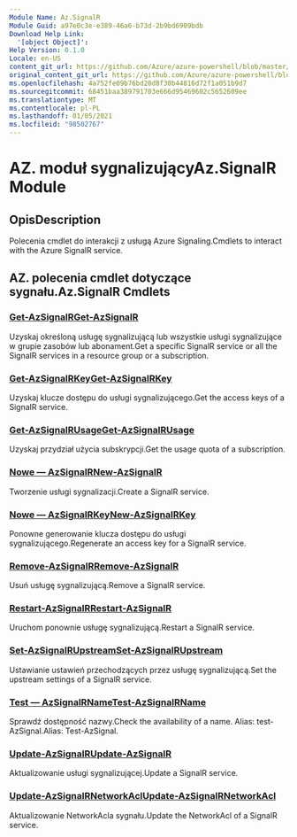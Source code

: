 ```yaml
---
Module Name: Az.SignalR
Module Guid: a97e0c3e-e389-46a6-b73d-2b9bd6909bdb
Download Help Link:
  '[object Object]': 
Help Version: 0.1.0
Locale: en-US
content_git_url: https://github.com/Azure/azure-powershell/blob/master/src/SignalR/SignalR/help/Az.SignalR.md
original_content_git_url: https://github.com/Azure/azure-powershell/blob/master/src/SignalR/SignalR/help/Az.SignalR.md
ms.openlocfilehash: 4a752fe09b76bd20d8f30b44816d72f1a051b9d7
ms.sourcegitcommit: 68451baa389791703e666d95469602c5652609ee
ms.translationtype: MT
ms.contentlocale: pl-PL
ms.lasthandoff: 01/05/2021
ms.locfileid: "98502767"
---
```

# <span data-ttu-id="16fda-101">AZ. moduł sygnalizujący</span><span class="sxs-lookup"><span data-stu-id="16fda-101">Az.SignalR Module</span></span>
## <span data-ttu-id="16fda-102">Opis</span><span class="sxs-lookup"><span data-stu-id="16fda-102">Description</span></span>
<span data-ttu-id="16fda-103">Polecenia cmdlet do interakcji z usługą Azure Signaling.</span><span class="sxs-lookup"><span data-stu-id="16fda-103">Cmdlets to interact with the Azure SignalR service.</span></span>

## <span data-ttu-id="16fda-104">AZ. polecenia cmdlet dotyczące sygnału.</span><span class="sxs-lookup"><span data-stu-id="16fda-104">Az.SignalR Cmdlets</span></span>
### [<span data-ttu-id="16fda-105">Get-AzSignalR</span><span class="sxs-lookup"><span data-stu-id="16fda-105">Get-AzSignalR</span></span>](Get-AzSignalR.md)
<span data-ttu-id="16fda-106">Uzyskaj określoną usługę sygnalizującą lub wszystkie usługi sygnalizujące w grupie zasobów lub abonament.</span><span class="sxs-lookup"><span data-stu-id="16fda-106">Get a specific SignalR service or all the SignalR services in a resource group or a subscription.</span></span>

### [<span data-ttu-id="16fda-107">Get-AzSignalRKey</span><span class="sxs-lookup"><span data-stu-id="16fda-107">Get-AzSignalRKey</span></span>](Get-AzSignalRKey.md)
<span data-ttu-id="16fda-108">Uzyskaj klucze dostępu do usługi sygnalizującego.</span><span class="sxs-lookup"><span data-stu-id="16fda-108">Get the access keys of a SignalR service.</span></span>

### [<span data-ttu-id="16fda-109">Get-AzSignalRUsage</span><span class="sxs-lookup"><span data-stu-id="16fda-109">Get-AzSignalRUsage</span></span>](Get-AzSignalRUsage.md)
<span data-ttu-id="16fda-110">Uzyskaj przydział użycia subskrypcji.</span><span class="sxs-lookup"><span data-stu-id="16fda-110">Get the usage quota of a subscription.</span></span>

### [<span data-ttu-id="16fda-111">Nowe — AzSignalR</span><span class="sxs-lookup"><span data-stu-id="16fda-111">New-AzSignalR</span></span>](New-AzSignalR.md)
<span data-ttu-id="16fda-112">Tworzenie usługi sygnalizacji.</span><span class="sxs-lookup"><span data-stu-id="16fda-112">Create a SignalR service.</span></span>

### [<span data-ttu-id="16fda-113">Nowe — AzSignalRKey</span><span class="sxs-lookup"><span data-stu-id="16fda-113">New-AzSignalRKey</span></span>](New-AzSignalRKey.md)
<span data-ttu-id="16fda-114">Ponowne generowanie klucza dostępu do usługi sygnalizującego.</span><span class="sxs-lookup"><span data-stu-id="16fda-114">Regenerate an access key for a SignalR service.</span></span>

### [<span data-ttu-id="16fda-115">Remove-AzSignalR</span><span class="sxs-lookup"><span data-stu-id="16fda-115">Remove-AzSignalR</span></span>](Remove-AzSignalR.md)
<span data-ttu-id="16fda-116">Usuń usługę sygnalizującą.</span><span class="sxs-lookup"><span data-stu-id="16fda-116">Remove a SignalR service.</span></span>

### [<span data-ttu-id="16fda-117">Restart-AzSignalR</span><span class="sxs-lookup"><span data-stu-id="16fda-117">Restart-AzSignalR</span></span>](Restart-AzSignalR.md)
<span data-ttu-id="16fda-118">Uruchom ponownie usługę sygnalizującą.</span><span class="sxs-lookup"><span data-stu-id="16fda-118">Restart a SignalR service.</span></span>

### [<span data-ttu-id="16fda-119">Set-AzSignalRUpstream</span><span class="sxs-lookup"><span data-stu-id="16fda-119">Set-AzSignalRUpstream</span></span>](Set-AzSignalRUpstream.md)
<span data-ttu-id="16fda-120">Ustawianie ustawień przechodzących przez usługę sygnalizującą.</span><span class="sxs-lookup"><span data-stu-id="16fda-120">Set the upstream settings of a SignalR service.</span></span>

### [<span data-ttu-id="16fda-121">Test — AzSignalRName</span><span class="sxs-lookup"><span data-stu-id="16fda-121">Test-AzSignalRName</span></span>](Test-AzSignalRName.md)
<span data-ttu-id="16fda-122">Sprawdź dostępność nazwy.</span><span class="sxs-lookup"><span data-stu-id="16fda-122">Check the availability of a name.</span></span> <span data-ttu-id="16fda-123">Alias: test-AzSignal.</span><span class="sxs-lookup"><span data-stu-id="16fda-123">Alias: Test-AzSignal.</span></span>

### [<span data-ttu-id="16fda-124">Update-AzSignalR</span><span class="sxs-lookup"><span data-stu-id="16fda-124">Update-AzSignalR</span></span>](Update-AzSignalR.md)
<span data-ttu-id="16fda-125">Aktualizowanie usługi sygnalizującej.</span><span class="sxs-lookup"><span data-stu-id="16fda-125">Update a SignalR service.</span></span>

### [<span data-ttu-id="16fda-126">Update-AzSignalRNetworkAcl</span><span class="sxs-lookup"><span data-stu-id="16fda-126">Update-AzSignalRNetworkAcl</span></span>](Update-AzSignalRNetworkAcl.md)
<span data-ttu-id="16fda-127">Aktualizowanie NetworkAcla sygnału.</span><span class="sxs-lookup"><span data-stu-id="16fda-127">Update the NetworkAcl of a SignalR service.</span></span>

